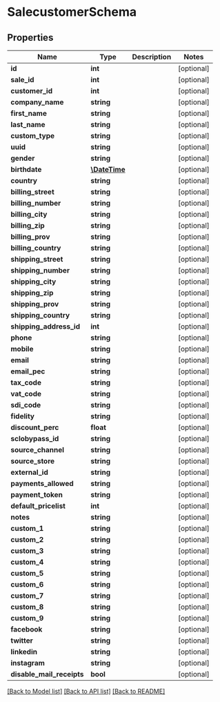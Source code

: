 # SalecustomerSchema

## Properties
Name | Type | Description | Notes
------------ | ------------- | ------------- | -------------
**id** | **int** |  | [optional] 
**sale_id** | **int** |  | [optional] 
**customer_id** | **int** |  | [optional] 
**company_name** | **string** |  | [optional] 
**first_name** | **string** |  | [optional] 
**last_name** | **string** |  | [optional] 
**custom_type** | **string** |  | [optional] 
**uuid** | **string** |  | [optional] 
**gender** | **string** |  | [optional] 
**birthdate** | [**\DateTime**](\DateTime.md) |  | [optional] 
**country** | **string** |  | [optional] 
**billing_street** | **string** |  | [optional] 
**billing_number** | **string** |  | [optional] 
**billing_city** | **string** |  | [optional] 
**billing_zip** | **string** |  | [optional] 
**billing_prov** | **string** |  | [optional] 
**billing_country** | **string** |  | [optional] 
**shipping_street** | **string** |  | [optional] 
**shipping_number** | **string** |  | [optional] 
**shipping_city** | **string** |  | [optional] 
**shipping_zip** | **string** |  | [optional] 
**shipping_prov** | **string** |  | [optional] 
**shipping_country** | **string** |  | [optional] 
**shipping_address_id** | **int** |  | [optional] 
**phone** | **string** |  | [optional] 
**mobile** | **string** |  | [optional] 
**email** | **string** |  | [optional] 
**email_pec** | **string** |  | [optional] 
**tax_code** | **string** |  | [optional] 
**vat_code** | **string** |  | [optional] 
**sdi_code** | **string** |  | [optional] 
**fidelity** | **string** |  | [optional] 
**discount_perc** | **float** |  | [optional] 
**sclobypass_id** | **string** |  | [optional] 
**source_channel** | **string** |  | [optional] 
**source_store** | **string** |  | [optional] 
**external_id** | **string** |  | [optional] 
**payments_allowed** | **string** |  | [optional] 
**payment_token** | **string** |  | [optional] 
**default_pricelist** | **int** |  | [optional] 
**notes** | **string** |  | [optional] 
**custom_1** | **string** |  | [optional] 
**custom_2** | **string** |  | [optional] 
**custom_3** | **string** |  | [optional] 
**custom_4** | **string** |  | [optional] 
**custom_5** | **string** |  | [optional] 
**custom_6** | **string** |  | [optional] 
**custom_7** | **string** |  | [optional] 
**custom_8** | **string** |  | [optional] 
**custom_9** | **string** |  | [optional] 
**facebook** | **string** |  | [optional] 
**twitter** | **string** |  | [optional] 
**linkedin** | **string** |  | [optional] 
**instagram** | **string** |  | [optional] 
**disable_mail_receipts** | **bool** |  | [optional] 

[[Back to Model list]](../../README.md#documentation-for-models) [[Back to API list]](../../README.md#documentation-for-api-endpoints) [[Back to README]](../../README.md)

